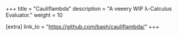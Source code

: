 +++
title = "Cauliflambda"
description = "A veeery WIP λ-Calculus Evaluator."
weight = 10

[extra]
link_to = "https://github.com/bash/cauliflambda/"
+++
